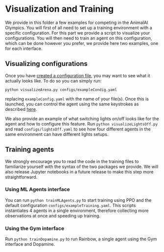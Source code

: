 # Visualization and Training

We provide in this folder a few examples for competing in the AnimalAI Olympics. You will first of all need to set up 
a training environment with a specific configuration. For this part we provide a script to visualize your configurations. 
You will then need to train an agent on this configuration, which can be done however you prefer, we provide here two 
examples, one for each interface.

## Visualizing configurations

Once you have [created a configuration file](../documentation/configFile.md), you may want to see what it actually looks 
like. To do so you can simply run:

```
python visualizeArena.py configs/exampleCondig.yaml
```

replacing `exampleConfig.yaml` with the name of your file(s). Once this is launched, you can control the agent using the 
same keystrokes as described [here](../README.md#manual-control).

We also provide an example of what switching lights on/off looks like for the agent and how to configure this feature. 
Run `python visualizeLightsOff.py` and read `configs/lightsOff.yaml` to see how four different agents in the same 
environment can have different lights setups.

## Training agents

We strongly encourage you to read the code in the training files to familiarize yourself with the syntax of the two 
packages we provide. We will also release Jupyter notebooks in a future release to make this step more straightforward.

### Using ML Agents interface

You can run `python trainMLAgents.py` to start training using PPO and the default configuration 
`configs/exampleTraining.yaml`. This scripts instantiates 4 agents in a single environment, therefore collecting more 
observations at once and speeding up training.

### Using the Gym interface

Run `python trainDopamine.py` to run Rainbow, a single agent using the Gym interface and Dopamine.
